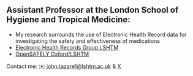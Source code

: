 
## Assistant Professor at the London School of Hygiene and Tropical Medicine:
- My research surrounds the use of Electronic Health Record data for investigating the safety and effectiveness of medications   
- [Electronic Health Records Group LSHTM](https://www.lshtm.ac.uk/research/centres-projects-groups/electronic-health-records)
- [OpenSAFELY Oxford/LSHTM](https://opensafely.org/research/)


Contact me: :envelope: john.tazare1@lshtm.ac.uk & [X](https://twitter.com/johntstats)
